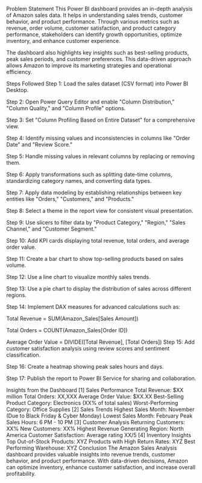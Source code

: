 Problem Statement
This Power BI dashboard provides an in-depth analysis of Amazon sales data. It helps in understanding sales trends, customer behavior, and product performance. Through various metrics such as revenue, order volume, customer satisfaction, and product category performance, stakeholders can identify growth opportunities, optimize inventory, and enhance customer experience.

The dashboard also highlights key insights such as best-selling products, peak sales periods, and customer preferences. This data-driven approach allows Amazon to improve its marketing strategies and operational efficiency.

Steps Followed
Step 1: Load the sales dataset (CSV format) into Power BI Desktop.

Step 2: Open Power Query Editor and enable "Column Distribution," "Column Quality," and "Column Profile" options.

Step 3: Set "Column Profiling Based on Entire Dataset" for a comprehensive view.

Step 4: Identify missing values and inconsistencies in columns like "Order Date" and "Review Score."

Step 5: Handle missing values in relevant columns by replacing or removing them.

Step 6: Apply transformations such as splitting date-time columns, standardizing category names, and converting data types.

Step 7: Apply data modeling by establishing relationships between key entities like "Orders," "Customers," and "Products."

Step 8: Select a theme in the report view for consistent visual presentation.

Step 9: Use slicers to filter data by "Product Category," "Region," "Sales Channel," and "Customer Segment."

Step 10: Add KPI cards displaying total revenue, total orders, and average order value.

Step 11: Create a bar chart to show top-selling products based on sales volume.

Step 12: Use a line chart to visualize monthly sales trends.

Step 13: Use a pie chart to display the distribution of sales across different regions.

Step 14: Implement DAX measures for advanced calculations such as:

Total Revenue = SUM(Amazon_Sales[Sales Amount])

Total Orders = COUNT(Amazon_Sales[Order ID])

Average Order Value = DIVIDE([Total Revenue], [Total Orders])
Step 15: Add customer satisfaction analysis using review scores and sentiment classification.

Step 16: Create a heatmap showing peak sales hours and days.

Step 17: Publish the report to Power BI Service for sharing and collaboration.

Insights from the Dashboard
[1] Sales Performance
Total Revenue: $XX million
Total Orders: XX,XXX
Average Order Value: $XX.XX
Best-Selling Product Category: Electronics (XX% of total sales)
Worst-Performing Category: Office Supplies
[2] Sales Trends
Highest Sales Month: November (Due to Black Friday & Cyber Monday)
Lowest Sales Month: February
Peak Sales Hours: 6 PM - 10 PM
[3] Customer Analysis
Returning Customers: XX%
New Customers: XX%
Highest Revenue Generating Region: North America
Customer Satisfaction: Average rating XX/5
[4] Inventory Insights
Top Out-of-Stock Products: XYZ
Products with High Return Rates: XYZ
Best Performing Warehouse: XYZ
Conclusion
The Amazon Sales Analysis dashboard provides valuable insights into revenue trends, customer behavior, and product performance. With data-driven decisions, Amazon can optimize inventory, enhance customer satisfaction, and increase overall profitability.

